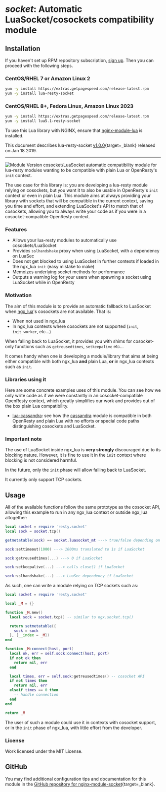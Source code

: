 # *socket*: Automatic LuaSocket/cosockets compatibility module


## Installation

If you haven't set up RPM repository subscription, [sign up](https://www.getpagespeed.com/repo-subscribe). Then you can proceed with the following steps.

### CentOS/RHEL 7 or Amazon Linux 2

```bash
yum -y install https://extras.getpagespeed.com/release-latest.rpm
yum -y install lua-resty-socket
```

### CentOS/RHEL 8+, Fedora Linux, Amazon Linux 2023

```bash
yum -y install https://extras.getpagespeed.com/release-latest.rpm
yum -y install lua5.1-resty-socket
```


To use this Lua library with NGINX, ensure that [nginx-module-lua](../modules/lua.md) is installed.

This document describes lua-resty-socket [v1.0.0](https://github.com/thibaultcha/lua-resty-socket/releases/tag/1.0.0){target=_blank} 
released on Jan 18 2019.
    
<hr />

![Module Version][badge-version-image]
cosocket/LuaSocket automatic compatibility module for lua-resty modules wanting
to be compatible with plain Lua or OpenResty's `init` context.

The use case for this library is: you are developing a lua-resty module relying
on cosockets, but you want it to also be usable in OpenResty's `init` context
or even in plain Lua. This module aims at always providing your library with
sockets that will be compatible in the current context, saving you time and
effort, and extending LuaSocket's API to match that of cosockets, allowing you
to always write your code as if you were in a cosocket-compatible OpenResty
context.

### Features

* Allows your lua-resty modules to automatically use cosockets/LuaSocket
* Provides `sslhandshake` proxy when using LuaSocket, with a dependency on
  LuaSec
* Does not get blocked to using LuaSocket in further contexts if loaded in the
  ngx_lua `init` (easy mistake to make)
* Memoizes underlying socket methods for performance
* Outputs a warning log for your users when spawning a socket using LuaSocket
  while in OpenResty

### Motivation

The aim of this module is to provide an automatic fallback to LuaSocket when
[ngx_lua]'s cosockets are not available. That is:
- When not used in ngx_lua
- In ngx_lua contexts where cosockets are not supported (`init`, `init_worker`,
etc...)

When falling back to LuaSocket, it provides you with shims for cosocket-only
functions such as `getreusedtimes`, `setkeepalive` etc...

It comes handy when one is developing a module/library that aims at being
either compatible with both ngx_lua **and** plain Lua, **or** in ngx_lua
contexts such as `init`.

### Libraries using it

Here are some concrete examples uses of this module. You can see how we only
write code as if we were constantly in an cosocket-compatible OpenResty
context, which greatly simplifies our work and provides out of the box plain
Lua compatibility.

* [lua-cassandra](https://github.com/thibaultcha/lua-cassandra): see how the
  [cassandra](https://github.com/thibaultcha/lua-cassandra/blob/master/lib/cassandra/init.lua)
  module is compatible in both OpenResty and plain Lua with no efforts or
  special code paths distinguishing cosockets and LuaSocket.

### Important note

The use of LuaSocket inside ngx_lua is **very strongly** discouraged due to its
blocking nature. However, it is fine to use it in the `init` context where
blocking is not considered harmful.

In the future, only the `init` phase will allow falling back to LuaSocket.

It currently only support TCP sockets.

## Usage

All of the available functions follow the same prototype as the cosocket API,
allowing this example to run in any ngx_lua context or outside ngx_lua
altogether:
```lua
local socket = require 'resty.socket'
local sock = socket.tcp()

getmetatable(sock) == socket.luasocket_mt ---> true/false depending on underlying socket

sock:settimeout(1000) ---> 1000ms translated to 1s if LuaSocket

sock:getreusedtimes(...) ---> 0 if LuaSocket

sock:setkeepalive(...) ---> calls close() if LuaSocket

sock:sslhandshake(...) ---> LuaSec dependency if LuaSocket
```

As such, one can write a module relying on TCP sockets such as:
```lua
local socket = require 'resty.socket'

local _M = {}

function _M.new()
  local sock = socket.tcp() -- similar to ngx.socket.tcp()

  return setmetatable({
    sock = sock
  }, {__index = _M})
end

function _M:connect(host, port)
  local ok, err = self.sock:connect(host, port)
  if not ok then
    return nil, err
  end

  local times, err = self.sock:getreusedtimes() -- cosocket API
  if not times then
    return nil, err
  elseif times == 0 then
    -- handle connection
  end
end

return _M
```

The user of such a module could use it in contexts with cosocket support, or
in the `init` phase of ngx_lua, with little effort from the developer.

### License

Work licensed under the MIT License.

[ngx_lua]: https://github.com/openresty/lua-nginx-module

[badge-travis-url]: https://travis-ci.org/thibaultcha/lua-resty-socket
[badge-travis-image]: https://travis-ci.org/thibaultcha/lua-resty-socket.svg?branch=master

[badge-version-image]: https://img.shields.io/badge/version-1.0.0-blue.svg?style=flat

## GitHub

You may find additional configuration tips and documentation for this module in the [GitHub repository for 
nginx-module-socket](https://github.com/thibaultcha/lua-resty-socket){target=_blank}.